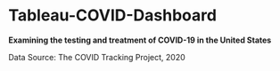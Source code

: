 # Tableau-COVID-Dashboard
**Examining the testing and treatment of COVID-19 in the United States**

Data Source: The COVID Tracking Project, 2020
